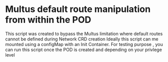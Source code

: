 # Multus default route manipulation from within the POD 

This script was created to bypass the Multus limitation where default routes cannot be defined during Network CRD creation
Ideally this script can me mounted using a configMap with an Init Container. For testing purpose , you can run this script once the POD is created and depending on your privlege level
